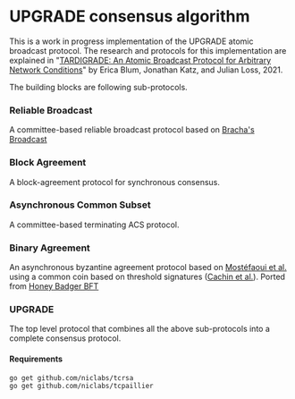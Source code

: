 # UPGRADE consensus algorithm

This is a work in progress implementation of the UPGRADE atomic broadcast protocol. The research and protocols for this implementation are explained in "[TARDIGRADE: An Atomic Broadcast Protocol for
Arbitrary Network Conditions](https://eprint.iacr.org/2020/142.pdf)" by Erica Blum, Jonathan Katz, and Julian Loss, 2021.

The building blocks are following sub-protocols.

### Reliable Broadcast
A committee-based reliable broadcast protocol based on [Bracha's Broadcast](https://core.ac.uk/download/pdf/82523202.pdf)

### Block Agreement
A block-agreement protocol for synchronous consensus.

### Asynchronous Common Subset
A committee-based terminating ACS protocol.

### Binary Agreement
An asynchronous byzantine agreement protocol based on [Mostéfaoui et al.](https://hal.inria.fr/hal-00944019v2/document) using a common coin based on threshold signatures ([Cachin et al.](https://allquantor.at/blockchainbib/pdf/cachin2000random.pdf)). Ported from [Honey Badger BFT](https://github.com/initc3/HoneyBadgerBFT-Python/)

### UPGRADE
The top level protocol that combines all the above sub-protocols into a complete consensus protocol.

#### Requirements
```shell
go get github.com/niclabs/tcrsa
go get github.com/niclabs/tcpaillier
```
